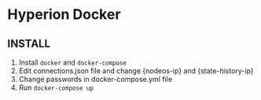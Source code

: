 # Hyperion Docker

## INSTALL

1. Install `docker` and `docker-compose`
2. Edit connections.json file and change {nodeos-ip} and {state-history-ip}
3. Change passwords in docker-compose.yml file
3. Run `docker-compose up`
